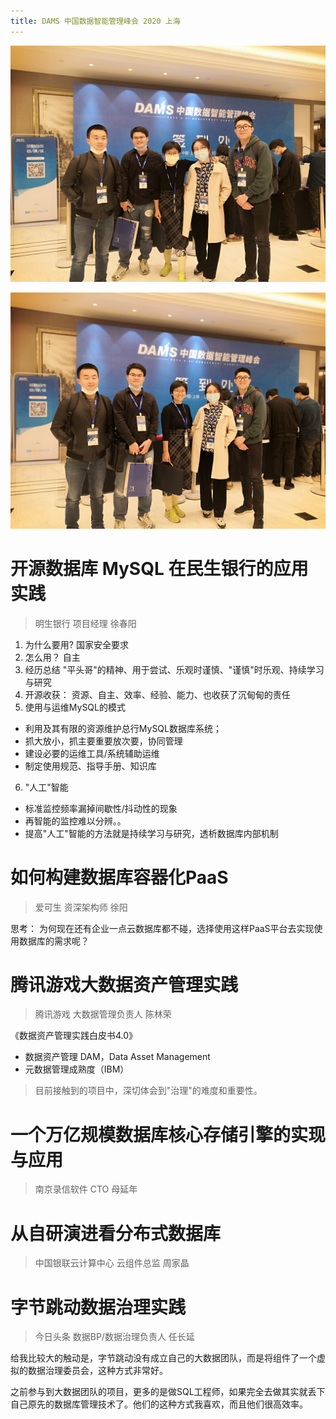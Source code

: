 ```yaml
---
title: DAMS 中国数据智能管理峰会 2020 上海
---
```


![](2020-10-30-dams/01.jpeg)

![](2020-10-30-dams/02.jpeg)

# 开源数据库 MySQL 在民生银行的应用实践

> 明生银行 项目经理 徐春阳

1. 为什么要用? 国家安全要求
2. 怎么用？ 自主
3. 经历总结 "平头哥"的精神、用于尝试、乐观时谨慎、"谨慎"时乐观、持续学习与研究
4. 开源收获： 资源、自主、效率、经验、能力、也收获了沉甸甸的责任
5. 使用与运维MySQL的模式

- 利用及其有限的资源维护总行MySQL数据库系统；
- 抓大放小，抓主要重要放次要，协同管理
- 建设必要的运维工具/系统辅助运维
- 制定使用规范、指导手册、知识库

6. "人工"智能

- 标准监控频率漏掉间歇性/抖动性的现象
- 再智能的监控难以分辨。。
- 提高"人工"智能的方法就是持续学习与研究，透析数据库内部机制

# 如何构建数据库容器化PaaS

> 爱可生 资深架构师 徐阳

思考： 为何现在还有企业一点云数据库都不碰，选择使用这样PaaS平台去实现使用数据库的需求呢？

# 腾讯游戏大数据资产管理实践

> 腾讯游戏 大数据管理负责人 陈林荣

《数据资产管理实践白皮书4.0》

- 数据资产管理 DAM，Data Asset Management
- 元数据管理成熟度（IBM）

> 目前接触到的项目中，深切体会到"治理"的难度和重要性。

# 一个万亿规模数据库核心存储引擎的实现与应用

> 南京录信软件 CTO 母延年

# 从自研演进看分布式数据库

> 中国银联云计算中心 云组件总监 周家晶

# 字节跳动数据治理实践

> 今日头条 数据BP/数据治理负责人 任长延

给我比较大的触动是，字节跳动没有成立自己的大数据团队，而是将组件了一个虚拟的数据治理委员会，这种方式非常好。

之前参与到大数据团队的项目，更多的是做SQL工程师，如果完全去做其实就丢下自己原先的数据库管理技术了。他们的这种方式我喜欢，而且他们很高效率。
